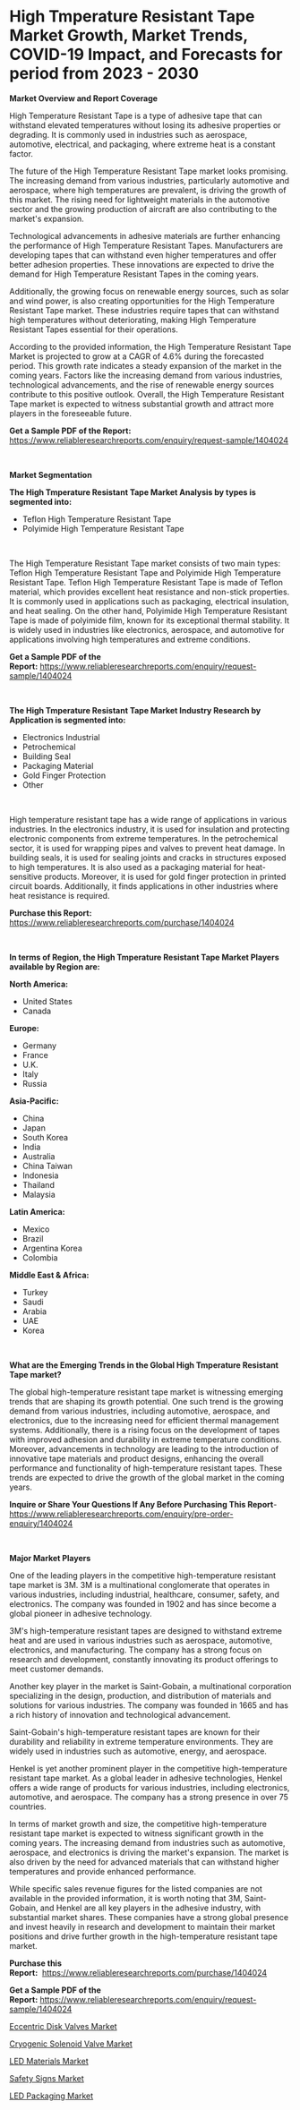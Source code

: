 <p><h1>High Tmperature Resistant Tape Market Growth, Market Trends, COVID-19 Impact, and Forecasts for period from 2023 - 2030</h1></p><p><strong>Market Overview and Report Coverage</strong></p>
<p><p>High Temperature Resistant Tape is a type of adhesive tape that can withstand elevated temperatures without losing its adhesive properties or degrading. It is commonly used in industries such as aerospace, automotive, electrical, and packaging, where extreme heat is a constant factor.</p><p>The future of the High Temperature Resistant Tape market looks promising. The increasing demand from various industries, particularly automotive and aerospace, where high temperatures are prevalent, is driving the growth of this market. The rising need for lightweight materials in the automotive sector and the growing production of aircraft are also contributing to the market's expansion.</p><p>Technological advancements in adhesive materials are further enhancing the performance of High Temperature Resistant Tapes. Manufacturers are developing tapes that can withstand even higher temperatures and offer better adhesion properties. These innovations are expected to drive the demand for High Temperature Resistant Tapes in the coming years.</p><p>Additionally, the growing focus on renewable energy sources, such as solar and wind power, is also creating opportunities for the High Temperature Resistant Tape market. These industries require tapes that can withstand high temperatures without deteriorating, making High Temperature Resistant Tapes essential for their operations.</p><p>According to the provided information, the High Temperature Resistant Tape Market is projected to grow at a CAGR of 4.6% during the forecasted period. This growth rate indicates a steady expansion of the market in the coming years. Factors like the increasing demand from various industries, technological advancements, and the rise of renewable energy sources contribute to this positive outlook. Overall, the High Temperature Resistant Tape market is expected to witness substantial growth and attract more players in the foreseeable future.</p></p>
<p><strong>Get a Sample PDF of the Report:</strong> <a href="https://www.reliableresearchreports.com/enquiry/request-sample/1404024">https://www.reliableresearchreports.com/enquiry/request-sample/1404024</a></p>
<p>&nbsp;</p>
<p><strong>Market Segmentation</strong></p>
<p><strong>The High Tmperature Resistant Tape Market Analysis by types is segmented into:</strong></p>
<p><ul><li>Teflon High Temperature Resistant Tape</li><li>Polyimide High Temperature Resistant Tape</li></ul></p>
<p>&nbsp;</p>
<p><p>The High Temperature Resistant Tape market consists of two main types: Teflon High Temperature Resistant Tape and Polyimide High Temperature Resistant Tape. Teflon High Temperature Resistant Tape is made of Teflon material, which provides excellent heat resistance and non-stick properties. It is commonly used in applications such as packaging, electrical insulation, and heat sealing. On the other hand, Polyimide High Temperature Resistant Tape is made of polyimide film, known for its exceptional thermal stability. It is widely used in industries like electronics, aerospace, and automotive for applications involving high temperatures and extreme conditions.</p></p>
<p><strong>Get a Sample PDF of the Report:</strong>&nbsp;<a href="https://www.reliableresearchreports.com/enquiry/request-sample/1404024">https://www.reliableresearchreports.com/enquiry/request-sample/1404024</a></p>
<p>&nbsp;</p>
<p><strong>The High Tmperature Resistant Tape Market Industry Research by Application is segmented into:</strong></p>
<p><ul><li>Electronics Industrial</li><li>Petrochemical</li><li>Building Seal</li><li>Packaging Material</li><li>Gold Finger Protection</li><li>Other</li></ul></p>
<p>&nbsp;</p>
<p><p>High temperature resistant tape has a wide range of applications in various industries. In the electronics industry, it is used for insulation and protecting electronic components from extreme temperatures. In the petrochemical sector, it is used for wrapping pipes and valves to prevent heat damage. In building seals, it is used for sealing joints and cracks in structures exposed to high temperatures. It is also used as a packaging material for heat-sensitive products. Moreover, it is used for gold finger protection in printed circuit boards. Additionally, it finds applications in other industries where heat resistance is required.</p></p>
<p><strong>Purchase this Report:</strong>&nbsp; <a href="https://www.reliableresearchreports.com/purchase/1404024">https://www.reliableresearchreports.com/purchase/1404024</a></p>
<p>&nbsp;</p>
<p><strong>In terms of Region, the High Tmperature Resistant Tape Market Players available by Region are:</strong></p>
<p>
    <p> <strong> North America: </strong>
        <ul>
            <li>United States</li>
            <li>Canada</li>
        </ul>
        </p> 
    <p> <strong> Europe: </strong>
        <ul>
            <li>Germany</li>
            <li>France</li>
            <li>U.K.</li>
            <li>Italy</li>
            <li>Russia</li>
        </ul>
        </p> 
    <p> <strong> Asia-Pacific: </strong>
        <ul>
            <li>China</li>
            <li>Japan</li>
            <li>South Korea</li>
            <li>India</li>
            <li>Australia</li>
            <li>China Taiwan</li>
            <li>Indonesia</li>
            <li>Thailand</li>
            <li>Malaysia</li>
        </ul>
        </p> 
    <p> <strong> Latin America: </strong>
        <ul>
            <li>Mexico</li>
            <li>Brazil</li>
            <li>Argentina Korea</li>
            <li>Colombia</li>
        </ul>
        </p> 
    <p> <strong> Middle East & Africa: </strong>
        <ul>
            <li>Turkey</li>
            <li>Saudi</li>
            <li>Arabia</li>
            <li>UAE</li>
            <li>Korea</li>
        </ul>
    </p>
    </p>
<p>&nbsp;</p>
<p><strong>What are the Emerging Trends in the Global High Tmperature Resistant Tape market?</strong></p>
<p><p>The global high-temperature resistant tape market is witnessing emerging trends that are shaping its growth potential. One such trend is the growing demand from various industries, including automotive, aerospace, and electronics, due to the increasing need for efficient thermal management systems. Additionally, there is a rising focus on the development of tapes with improved adhesion and durability in extreme temperature conditions. Moreover, advancements in technology are leading to the introduction of innovative tape materials and product designs, enhancing the overall performance and functionality of high-temperature resistant tapes. These trends are expected to drive the growth of the global market in the coming years.</p></p>
<p><strong>Inquire or Share Your Questions If Any Before Purchasing This Report</strong>- <a href="https://www.reliableresearchreports.com/enquiry/pre-order-enquiry/1404024">https://www.reliableresearchreports.com/enquiry/pre-order-enquiry/1404024</a></p>
<p>&nbsp;</p>
<p><strong>Major Market Players</strong></p>
<p><p>One of the leading players in the competitive high-temperature resistant tape market is 3M. 3M is a multinational conglomerate that operates in various industries, including industrial, healthcare, consumer, safety, and electronics. The company was founded in 1902 and has since become a global pioneer in adhesive technology.</p><p>3M's high-temperature resistant tapes are designed to withstand extreme heat and are used in various industries such as aerospace, automotive, electronics, and manufacturing. The company has a strong focus on research and development, constantly innovating its product offerings to meet customer demands.</p><p>Another key player in the market is Saint-Gobain, a multinational corporation specializing in the design, production, and distribution of materials and solutions for various industries. The company was founded in 1665 and has a rich history of innovation and technological advancement.</p><p>Saint-Gobain's high-temperature resistant tapes are known for their durability and reliability in extreme temperature environments. They are widely used in industries such as automotive, energy, and aerospace.</p><p>Henkel is yet another prominent player in the competitive high-temperature resistant tape market. As a global leader in adhesive technologies, Henkel offers a wide range of products for various industries, including electronics, automotive, and aerospace. The company has a strong presence in over 75 countries.</p><p>In terms of market growth and size, the competitive high-temperature resistant tape market is expected to witness significant growth in the coming years. The increasing demand from industries such as automotive, aerospace, and electronics is driving the market's expansion. The market is also driven by the need for advanced materials that can withstand higher temperatures and provide enhanced performance.</p><p>While specific sales revenue figures for the listed companies are not available in the provided information, it is worth noting that 3M, Saint-Gobain, and Henkel are all key players in the adhesive industry, with substantial market shares. These companies have a strong global presence and invest heavily in research and development to maintain their market positions and drive further growth in the high-temperature resistant tape market.</p></p>
<p><strong>Purchase this Report:</strong>&nbsp;&nbsp;<a href="https://www.reliableresearchreports.com/purchase/1404024">https://www.reliableresearchreports.com/purchase/1404024</a></p>
<p></p>
<p><strong>Get a Sample PDF of the Report:</strong>&nbsp;<a href="https://www.reliableresearchreports.com/enquiry/request-sample/1404024">https://www.reliableresearchreports.com/enquiry/request-sample/1404024</a></p>
<p><p><a href="https://github.com/ruslanpoljakovrd177/Market-Research-Report-List-1/blob/main/eccentric-disk-valves-market.md">Eccentric Disk Valves Market</a></p><p><a href="https://github.com/gulaimolin/Market-Research-Report-List-1/blob/main/cryogenic-solenoid-valve-market.md">Cryogenic Solenoid Valve Market</a></p><p><a href="https://www.linkedin.com/pulse/led-materials-market-share-amp-new-trends-analysis-report-tj8we/">LED Materials Market</a></p><p><a href="https://medium.com/@ulicesdoyle2023/safety-signs-market-outlook-industry-overview-and-forecast-2023-to-2030-aa5aa41f7e06">Safety Signs Market</a></p><p><a href="https://www.linkedin.com/pulse/decoding-led-packaging-market-deep-dive-latest-trends-rehhe/">LED Packaging Market</a></p></p>
